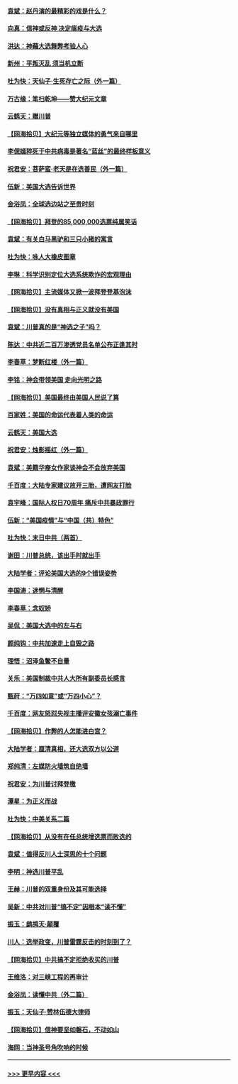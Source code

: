 #### [袁斌：赵丹演的最精彩的戏是什么？](../pages/nsc993/n12633316.md?t=12210402) 
#### [向真：信神或反神 决定瘟疫与大选](../pages/nsc993/n12632710.md?t=12210402) 
#### [洪达：神藉大选舞弊考验人心](../pages/nsc993/n12631962.md?t=12210402) 
#### [新州：平叛灭乱  须当机立断](../pages/nsc993/n12631946.md?t=12210402) 
#### [吐为快：天仙子‧生死存亡之际（外一篇）](../pages/nsc993/n12631927.md?t=12210402) 
#### [万古缘：笔扫乾坤——赞大纪元文章](../pages/nsc993/n12631922.md?t=12210402) 
#### [云鹤天：赠川普](../pages/nsc993/n12631823.md?t=12210402) 
#### [【网海拾贝】大纪元等独立媒体的勇气来自哪里](../pages/nsc993/n12629961.md?t=12210402) 
#### [李偲嫣猝死于中共病毒是著名“蓝丝”的最终样板意义](../pages/nsc993/n12628812.md?t=12210402) 
#### [祝君安：菩萨蛮·老天是在选善民（外一篇）](../pages/nsc993/n12628793.md?t=12210402) 
#### [伍新：美国大选告诉世界](../pages/nsc993/n12628768.md?t=12210402) 
#### [金浴凤：全球选边站之至贵时刻](../pages/nsc993/n12627318.md?t=12210402) 
#### [【网海拾贝】拜登的85,000,000选票纯属笑话](../pages/nsc993/n12626569.md?t=12210402) 
#### [袁斌：有关白马黑驴和三只小猪的寓言](../pages/nsc993/n12626198.md?t=12210402) 
#### [吐为快：咏人大橡皮图章](../pages/nsc993/n12624470.md?t=12210402) 
#### [李琳：科学识别定位大选系统欺诈的宏观理由](../pages/nsc993/n12624340.md?t=12210402) 
#### [【网海拾贝】主流媒体又掀一波拜登登基泡沫](../pages/nsc993/n12624000.md?t=12210402) 
#### [【网海拾贝】没有真相与正义就没有美国](../pages/nsc993/n12621885.md?t=12210402) 
#### [袁斌：川普真的是“神选之子”吗？](../pages/nsc993/n12621749.md?t=12210402) 
#### [陈达：中共近二百万渗透党员名单公布正逢其时](../pages/nsc993/n12620870.md?t=12210402) 
#### [李春草：梦断红楼（外一篇）](../pages/nsc993/n12619122.md?t=12210402) 
#### [李铭：神会带领美国 走向光明之路](../pages/nsc993/n12618584.md?t=12210402) 
#### [【网海拾贝】美国最终由美国人民说了算](../pages/nsc993/n12617255.md?t=12210402) 
#### [百家姓：美国的命运代表着人类的命运](../pages/nsc993/n12615838.md?t=12210402) 
#### [云鹤天：美国大选](../pages/nsc993/n12615994.md?t=12210402) 
#### [祝君安：烛影摇红（外一篇）](../pages/nsc993/n12615975.md?t=12210402) 
#### [袁斌：美籍华裔女作家谈神会不会放弃美国](../pages/nsc993/n12615263.md?t=12210402) 
#### [千百度：大陆专家建议放开三胎，遭网友打脸](../pages/nsc993/n12614456.md?t=12210402) 
#### [袁宇峰：国际人权日70周年 痛斥中共暴政罪行](../pages/nsc993/n12611965.md?t=12210402) 
#### [伍新：“美国疫情”与“中国（共）特色”](../pages/nsc993/n12611463.md?t=12210402) 
#### [吐为快：末日中共（两首）](../pages/nsc993/n12611461.md?t=12210402) 
#### [谢田：川普总统，该出手时就出手](../pages/nsc993/n12610905.md?t=12210402) 
#### [大陆学者：评论美国大选的9个错误姿势](../pages/nsc993/n12609586.md?t=12210402) 
#### [李国涛：迷惘与清醒](../pages/nsc993/n12607532.md?t=12210402) 
#### [李春草：念奴娇](../pages/nsc993/n12607083.md?t=12210402) 
#### [吴侃：美国大选中的左与右](../pages/nsc993/n12607054.md?t=12210402) 
#### [颜纯钩：中共加速走上自毁之路](../pages/nsc993/n12606473.md?t=12210402) 
#### [理悟：沼泽鱼鳖不自量](../pages/nsc993/n12606454.md?t=12210402) 
#### [关乐：美国制裁中共人大所有副委员长感言](../pages/nsc993/n12606442.md?t=12210402) 
#### [甄莳：“万四如意”或“万四小心”？](../pages/nsc993/n12606091.md?t=12210402) 
#### [千百度：网友怒怼央视主播评安徽女孩溺亡事件](../pages/nsc993/n12605370.md?t=12210402) 
#### [【网海拾贝】作弊的人怎能进白宫？](../pages/nsc993/n12603546.md?t=12210402) 
#### [大陆学者：厘清真相，还大选双方以公道](../pages/nsc993/n12603475.md?t=12210402) 
#### [郑纯清：左媒防火墙筑自绝墙](../pages/nsc993/n12602226.md?t=12210402) 
#### [祝君安：为川普讨拜登檄](../pages/nsc993/n12602199.md?t=12210402) 
#### [潭星：为正义而战](../pages/nsc993/n12600926.md?t=12210402) 
#### [吐为快：中美关系二篇](../pages/nsc993/n12600908.md?t=12210402) 
#### [【网海拾贝】从没有在任总统增选票而败选的](../pages/nsc993/n12600435.md?t=12210402) 
#### [袁斌：值得反川人士深思的十个问题](../pages/nsc993/n12600332.md?t=12210402) 
#### [李明：神选川普平乱](../pages/nsc993/n12599751.md?t=12210402) 
#### [王赫：川普的双重身份及其可能选择](../pages/nsc993/n12599723.md?t=12210402) 
#### [吴新：中共对川普“搞不定”因根本“读不懂”](../pages/nsc993/n12599502.md?t=12210402) 
#### [振玉：鹧鸪天‧颠覆](../pages/nsc993/n12599494.md?t=12210402) 
#### [川人：选举政变，川普雷霆反击的时刻到了？](../pages/nsc993/n12599291.md?t=12210402) 
#### [【网海拾贝】中共搞不定拒绝收买的川普](../pages/nsc993/n12598955.md?t=12210402) 
#### [王维洛：对三峡工程的再审计](../pages/nsc993/n12598436.md?t=12210402) 
#### [金浴凤：读懂中共（外二篇）](../pages/nsc993/n12597943.md?t=12210402) 
#### [振玉：天仙子‧赞林伍德大律师](../pages/nsc993/n12597929.md?t=12210402) 
#### [【网海拾贝】信神要坚如磐石，不动如山](../pages/nsc993/n12597901.md?t=12210402) 
#### [海网：当神圣号角吹响的时候](../pages/nsc993/n12595891.md?t=12210402) 

----
#### [ >>> 更早内容 <<< ](../indexes/nsc993-earlier.md)
